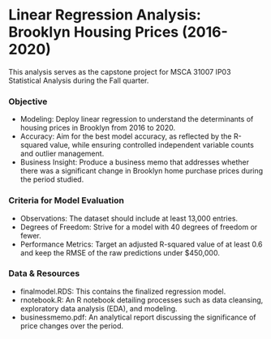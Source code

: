 # Linear Regression Analysis: Brooklyn Housing Prices (2016-2020)
This analysis serves as the capstone project for MSCA 31007 IP03 Statistical Analysis during the Fall quarter.

### Objective
- Modeling: Deploy linear regression to understand the determinants of housing prices in Brooklyn from 2016 to 2020.
- Accuracy: Aim for the best model accuracy, as reflected by the R-squared value, while ensuring controlled independent variable counts and outlier management.
- Business Insight: Produce a business memo that addresses whether there was a significant change in Brooklyn home purchase prices during the period studied.

### Criteria for Model Evaluation
- Observations: The dataset should include at least 13,000 entries.
- Degrees of Freedom: Strive for a model with 40 degrees of freedom or fewer.
- Performance Metrics: Target an adjusted R-squared value of at least 0.6 and keep the RMSE of the raw predictions under $450,000.

### Data & Resources
- finalmodel.RDS: This contains the finalized regression model.
- rnotebook.R: An R notebook detailing processes such as data cleansing, exploratory data analysis (EDA), and modeling.
- businessmemo.pdf: An analytical report discussing the significance of price changes over the period.
